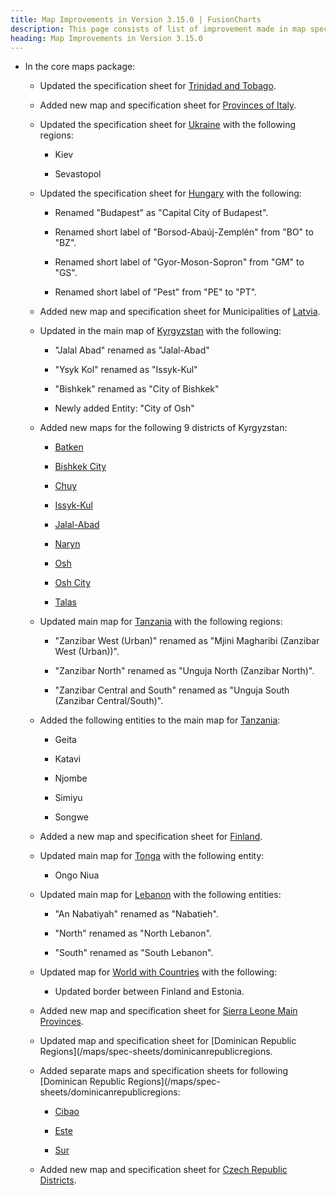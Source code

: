 ```yaml
---
title: Map Improvements in Version 3.15.0 | FusionCharts
description: This page consists of list of improvement made in map specification sheets in FusionCharts v3.15.0.
heading: Map Improvements in Version 3.15.0
---
```


- In the core maps package:

  - Updated the specification sheet for [Trinidad and Tobago](/maps/spec-sheets/trinidadandtobago).

  - Added new map and specification sheet for [Provinces of Italy](/maps/spec-sheets/italyprovince).

  - Updated the specification sheet for [Ukraine](/maps/spec-sheets/ukraine) with the following regions:

    - Kiev

    - Sevastopol

  - Updated the specification sheet for [Hungary](/maps/spec-sheets/hungary) with the following:

    - Renamed "Budapest" as "Capital City of Budapest".

    - Renamed short label of "Borsod-Abaúj-Zemplén" from "BO" to "BZ".

    - Renamed short label of "Gyor-Moson-Sopron" from "GM" to "GS".

    - Renamed short label of "Pest" from "PE" to "PT".

  - Added new map and specification sheet for Municipalities of [Latvia](/maps/spec-sheets/latviamunicipalities).

  - Updated in the main map of [Kyrgyzstan](/maps/spec-sheets/kyrgyzstan) with the following:

    - "Jalal Abad" renamed as "Jalal-Abad"

    - "Ysyk Kol" renamed as "Issyk-Kul"

    - "Bishkek" renamed as "City of Bishkek"

    - Newly added Entity: "City of Osh"

  - Added new maps for the following 9 districts of Kyrgyzstan:

    - [Batken](/maps/spec-sheets/batken)

    - [Bishkek City](/maps/spec-sheets/bishkekcity)

    - [Chuy](/maps/spec-sheets/chuy)

    - [Issyk-Kul](/maps/spec-sheets/issykkul)

    - [Jalal-Abad](/maps/spec-sheets/jalalabad)

    - [Naryn](/maps/spec-sheets/naryn)

    - [Osh](/maps/spec-sheets/osh)

    - [Osh City](/maps/spec-sheets/oshcity)

    - [Talas](/maps/spec-sheets/talas)

  - Updated main map for [Tanzania](/maps/spec-sheets/tanzania) with the following regions:

    - "Zanzibar West (Urban)" renamed as "Mjini Magharibi (Zanzibar West (Urban))".

    - "Zanzibar North" renamed as "Unguja North (Zanzibar North)".

    - "Zanzibar Central and South" renamed as "Unguja South (Zanzibar Central/South)".

  - Added the following entities to the main map for [Tanzania](/maps/spec-sheets/tanzania):

    - Geita

    - Katavi

    - Njombe

    - Simiyu

    - Songwe

  - Added a new map and specification sheet for [Finland](/maps/spec-sheets/finland).

  - Updated main map for [Tonga](/maps/spec-sheets/tonga) with the following entity:

    - Ongo Niua

  - Updated main map for [Lebanon](/maps/spec-sheets/lebanon) with the following entities:

    - "An Nabatiyah" renamed as "Nabatieh".

    - "North" renamed as "North Lebanon".

    - "South" renamed as "South Lebanon".

  - Updated map for [World with Countries](/maps/spec-sheets/worldwithcountries) with the following:

    - Updated border between Finland and Estonia.

  - Added new map and specification sheet for [Sierra Leone Main Provinces](/maps/spec-sheets/sierraleoneprovinces).

  - Updated map and specification sheet for [Dominican Republic Regions](/maps/spec-sheets/dominicanrepublicregions.

  - Added separate maps and specification sheets for following [Dominican Republic Regions](/maps/spec-sheets/dominicanrepublicregions:

    - [Cibao](/maps/spec-sheets/cibao)

    - [Este](/maps/spec-sheets/este)

    - [Sur](/maps/spec-sheets/sur)

  - Added new map and specification sheet for [Czech Republic Districts](/maps/spec-sheets/czechrepublicdistricts).
